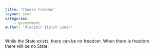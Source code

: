 ```yaml
---
title: 'Choose freedom'
layout: post
categories:
    - government
author: 'Vladimir Ilyich Lenin'
---
```


While the State exists, there can be no freedom. When there is freedom there will be no State.